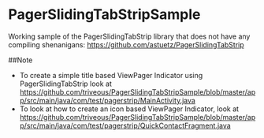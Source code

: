 PagerSlidingTabStripSample
==========================

Working sample of the PagerSlidingTabStrip library that does not have any compiling shenanigans: https://github.com/astuetz/PagerSlidingTabStrip

##Note

- To create a simple title based ViewPager Indicator using PagerSlidingTabStrip look at https://github.com/triveous/PagerSlidingTabStripSample/blob/master/app/src/main/java/com/test/pagerstrip/MainActivity.java
- To look at how to create an icon based ViewPager Indicator, look at https://github.com/triveous/PagerSlidingTabStripSample/blob/master/app/src/main/java/com/test/pagerstrip/QuickContactFragment.java
